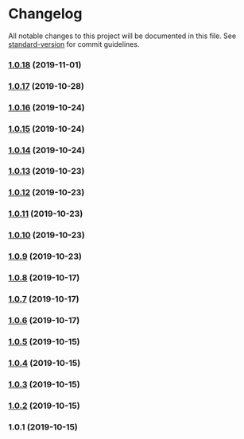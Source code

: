 # Changelog

All notable changes to this project will be documented in this file. See [standard-version](https://github.com/conventional-changelog/standard-version) for commit guidelines.

### [1.0.18](https://github.com/YouSee/lightning-babel/compare/v1.0.17...v1.0.18) (2019-11-01)

### [1.0.17](https://github.com/YouSee/lightning-babel/compare/v1.0.16...v1.0.17) (2019-10-28)

### [1.0.16](https://github.com/YouSee/lightning-babel/compare/v1.0.15...v1.0.16) (2019-10-24)

### [1.0.15](https://github.com/YouSee/lightning-babel/compare/v1.0.14...v1.0.15) (2019-10-24)

### [1.0.14](https://github.com/YouSee/lightning-babel/compare/v1.0.13...v1.0.14) (2019-10-24)

### [1.0.13](https://github.com/YouSee/lightning-babel/compare/v1.0.12...v1.0.13) (2019-10-23)

### [1.0.12](https://github.com/YouSee/lightning-babel/compare/v1.0.11...v1.0.12) (2019-10-23)

### [1.0.11](https://github.com/YouSee/lightning-babel/compare/v1.0.10...v1.0.11) (2019-10-23)

### [1.0.10](https://github.com/YouSee/lightning-babel/compare/v1.0.9...v1.0.10) (2019-10-23)

### [1.0.9](https://github.com/YouSee/lightning-babel/compare/v1.0.8...v1.0.9) (2019-10-23)

### [1.0.8](https://github.com/YouSee/lightning-babel/compare/v1.0.7...v1.0.8) (2019-10-17)

### [1.0.7](https://github.com/YouSee/lightning-babel/compare/v1.0.6...v1.0.7) (2019-10-17)

### [1.0.6](https://github.com/YouSee/lightning-babel/compare/v1.0.5...v1.0.6) (2019-10-17)

### [1.0.5](https://github.com/YouSee/lightning-babel/compare/v1.0.4...v1.0.5) (2019-10-15)

### [1.0.4](https://github.com/YouSee/lightning-babel/compare/v1.0.3...v1.0.4) (2019-10-15)

### [1.0.3](https://github.com/YouSee/lightning-babel/compare/v1.0.2...v1.0.3) (2019-10-15)

### [1.0.2](https://github.com/YouSee/lightning-babel/compare/v1.0.1...v1.0.2) (2019-10-15)

### 1.0.1 (2019-10-15)
